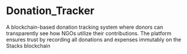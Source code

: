 # Donation_Tracker
A blockchain-based donation tracking system where donors can transparently see how NGOs utilize their contributions. The platform ensures trust by recording all donations and expenses immutably on the Stacks blockchain
